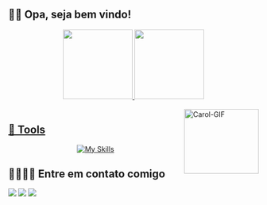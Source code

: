 ## 👋🏽 Opa, seja bem vindo!

<div align="center">
<a href="https://github.com/J0aoPaulo">
<img height="140em" src="https://github-readme-stats.vercel.app/api?username=J0aoPaulo&show_icons=true&theme=dark"/>
<img height="140em" src="https://github-readme-stats.vercel.app/api/top-langs/?username=J0aoPaulo&layout=compact&theme=dark"/>
</div>

  <div style="display: inline_block"><br>
<img align="right" alt="Carol-GIF" height="130" width="150" src="https://i.pinimg.com/originals/1a/56/ea/1a56eaaaf78869d7c6e0e620b2b98394.gif">
  
 ## 🔧 Tools

<!-- https://github.com/tandpfun/skill-icons -->
<div align="center">
  
[![My Skills](https://skillicons.dev/icons?i=c,cpp,java,spring,mongodb,postgres,sqlite,git&theme=dark&perline=10)](https://skillicons.dev)

</div>

</div>
  
  ## 🫱🏻‍🫲🏽 Entre em contato comigo
  <div>
    <a href="https://www.instagram.com/_ojoao.almeida/" target="_blank"> <img src="https://img.shields.io/badge/Instagram-E4405F?style=for-the-badge&logo=instagram&logoColor=white" target="_blank"></a>
      <a href="https://www.linkedin.com/in/joaopaulo23/" target="_blank"> <img src="https://img.shields.io/badge/LinkedIn-0077B5?style=for-the-badge&logo=linkedin&logoColor=white" target="_blank"></a>
    <a href="mailto:ojoaopaulo1324@gmail.com"> <img src="https://img.shields.io/badge/Gmail-D14836?style=for-the-badge&logo=gmail&logoColor=white" target="_blank"></a>
